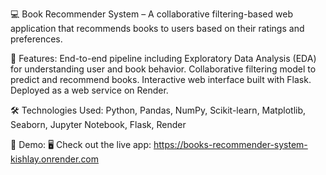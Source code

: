 💻 Book Recommender System – A collaborative filtering-based web application that recommends books to users based on their ratings and preferences.

🔧 Features:
End-to-end pipeline including Exploratory Data Analysis (EDA) for understanding user and book behavior.
Collaborative filtering model to predict and recommend books.
Interactive web interface built with Flask.
Deployed as a web service on Render.

🛠️ Technologies Used:
Python, Pandas, NumPy, Scikit-learn, Matplotlib, Seaborn, Jupyter Notebook, Flask, Render 

🚀 Demo:
🖥️ Check out the live app: https://books-recommender-system-kishlay.onrender.com


